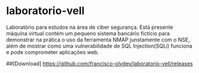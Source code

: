 # laboratorio-vell
Laboratório para estudos na área de ciber segurança.
Está presente máquina virtual contém um pequeno sistema bancário fictício
para demonstrar na prática o uso da ferramenta NMAP junstamente com o NSE,
além de mostrar como uma vulnerabilidade de SQL Injection(SQLi) funciona
e pode comprometer aplicações web.

##[Download] https://github.com/francisco-olvdev/laboratorio-vell/releases
